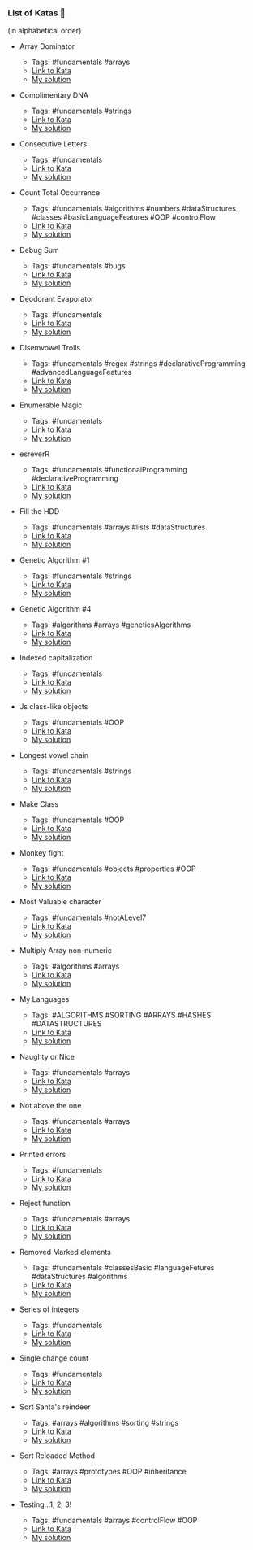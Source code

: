 ### List of Katas 🦄
(in alphabetical order)

- Array Dominator 
  - Tags: #fundamentals #arrays
  - [Link to Kata](https://www.codewars.com/kata/559e10e2e162b69f750000b4)
  - [My solution](https://github.com/KoolTheba/100_katas_workout/blob/main/katas_level7/array_dominator.js)

- Complimentary DNA
  - Tags: #fundamentals #strings
  - [Link to Kata](https://www.codewars.com/kata/554e4a2f232cdd87d9000038/)
  - [My solution](https://github.com/KoolTheba/100_katas_workout/blob/main/katas_level7/complimentary_DNA.js)

- Consecutive Letters
  - Tags: #fundamentals
  - [Link to Kata](https://www.codewars.com/kata/5ce6728c939bf80029988b57)
  - [My solution](https://github.com/KoolTheba/100_katas_workout/blob/main/katas_level7/consecutive_letters.js)

- Count Total Occurrence
  - Tags: #fundamentals #algorithms #numbers #dataStructures #classes #basicLanguageFeatures #OOP #controlFlow
  - [Link to Kata](https://www.codewars.com/kata/56311e4fdd811616810000ce)
  - [My solution](https://github.com/KoolTheba/100_katas_workout/blob/main/katas_level7/count_total_occurrence.js)

- Debug Sum
  - Tags: #fundamentals #bugs
  - [Link to Kata](https://www.codewars.com/kata/563d59dd8e47a5ed220000ba)
  - [My solution](https://github.com/KoolTheba/100_katas_workout/blob/main/katas_level7/debug_sum.js)

- Deodorant Evaporator
  - Tags: #fundamentals
  - [Link to Kata](https://www.codewars.com/kata/5506b230a11c0aeab3000c1f)
  - [My solution](https://github.com/KoolTheba/100_katas_workout/blob/main/katas_level7/deodorant_evaporator.js)

- Disemvowel Trolls
  - Tags: #fundamentals #regex #strings #declarativeProgramming #advancedLanguageFeatures
  - [Link to Kata](https://www.codewars.com/kata/52fba66badcd10859f00097e)
  - [My solution](https://github.com/KoolTheba/100_katas_workout/blob/main/katas_level7/disemvowel_trolls.js)

- Enumerable Magic
  - Tags: #fundamentals
  - [Link to Kata](https://www.codewars.com/kata/54599705cbae2aa60b0011a4/)
  - [My solution](https://github.com/KoolTheba/100_katas_workout/blob/main/katas_level7/enumerable_magic_5.js)

- esreverR
  - Tags: #fundamentals #functionalProgramming #declarativeProgramming
  - [Link to Kata](https://www.codewars.com/kata/5413759479ba273f8100003d)
  - [My solution](https://github.com/KoolTheba/100_katas_workout/blob/main/katas_level7/esreveR.js)

- Fill the HDD
  - Tags: #fundamentals #arrays #lists #dataStructures
  - [Link to Kata](https://www.codewars.com/kata/5d49c93d089c6e000ff8428c)
  - [My solution](https://github.com/KoolTheba/100_katas_workout/blob/main/katas_level7/fill_the_hdd.js)

- Genetic Algorithm #1
  - Tags: #fundamentals #strings
  - [Link to Kata](https://www.codewars.com/kata/567d609f1c16d7369c000008)
  - [My solution](https://github.com/KoolTheba/100_katas_workout/blob/main/katas_level7/gen_algorithm_s%231_generate.js)

- Genetic Algorithm #4
  - Tags: #algorithms #arrays #geneticsAlgorithms
  - [Link to Kata](https://www.codewars.com/kata/567b468357ed7411be00004a)
  - [My solution](https://github.com/KoolTheba/100_katas_workout/blob/main/katas_level7/gen_algorithm_s%234_popFitness.js)

- Indexed capitalization
  - Tags: #fundamentals
  - [Link to Kata](https://www.codewars.com/kata/59cfc09a86a6fdf6df0000f1)
  - [My solution](https://github.com/KoolTheba/100_katas_workout/blob/main/katas_level7/indexed_capitalization.js)

- Js class-like objects
  - Tags: #fundamentals #OOP
  - [Link to Kata](https://www.codewars.com/kata/513e1e47c600c93cef000001)
  - [My solution](https://github.com/KoolTheba/100_katas_workout/blob/main/katas_level7/js_class_like_objects.js)

- Longest vowel chain
  - Tags: #fundamentals #strings
  - [Link to Kata](https://www.codewars.com/kata/59c5f4e9d751df43cf000035)
  - [My solution](https://github.com/KoolTheba/100_katas_workout/blob/main/katas_level7/longest_vowel_chain.js)

- Make Class
  - Tags: #fundamentals #OOP
  - [Link to Kata](https://www.codewars.com/kata/5d774cfde98179002a7cb3c8)
  - [My solution](https://github.com/KoolTheba/100_katas_workout/blob/main/katas_level7/makeClass.js)

- Monkey fight
  - Tags: #fundamentals #objects #properties #OOP
  - [Link to Kata](https://www.codewars.com/kata/570ef4d6127ad17515000b87)
  - [My solution](https://github.com/KoolTheba/100_katas_workout/blob/main/katas_level7/monkey_fight.js)

- Most Valuable character
  - Tags: #fundamentals #notALevel7
  - [Link to Kata](https://www.codewars.com/kata/5dd5128f16eced000e4c42ba)
  - [My solution](https://github.com/KoolTheba/100_katas_workout/blob/main/katas_level7/most_valuable_char.js)

- Multiply Array non-numeric
  - Tags: #algorithms #arrays
  - [Link to Kata](https://www.codewars.com/kata/55ed875819ae85ca8b00005c)
  - [My solution](https://github.com/KoolTheba/100_katas_workout/blob/main/katas_level7/multiply_array_non_numeric.js)

- My Languages
  - Tags: #ALGORITHMS #SORTING #ARRAYS #HASHES #DATASTRUCTURES
  - [Link to Kata](https://www.codewars.com/kata/5b16490986b6d336c900007d)
  - [My solution](https://github.com/KoolTheba/100_katas_workout/blob/main/katas_level7/my_languages.js)

- Naughty or Nice
  - Tags: #fundamentals #arrays
  - [Link to Kata](https://www.codewars.com/kata/52a6b34e43c2484ac10000cd)
  - [My solution](https://github.com/KoolTheba/100_katas_workout/blob/main/katas_level7/naughty_or_nice.js)

- Not above the one
  - Tags: #fundamentals #arrays
  - [Link to Kata](https://www.codewars.com/kata/5b5097324a317afc740000fe)
  - [My solution](https://github.com/KoolTheba/100_katas_workout/blob/main/katas_level7/not_above_the_one.js)

- Printed errors
  - Tags: #fundamentals
  - [Link to Kata](https://www.codewars.com/kata/56541980fa08ab47a0000040)
  - [My solution](https://github.com/KoolTheba/100_katas_workout/blob/main/katas_level7/printed_errors.js)

- Reject function
  - Tags: #fundamentals #arrays
  - [Link to Kata](https://www.codewars.com/kata/52988f3f7edba9839c00037d)
  - [My solution](https://github.com/KoolTheba/100_katas_workout/blob/main/katas_level7/reject_function.js)

- Removed Marked elements
  - Tags: #fundamentals #classesBasic #languageFetures #dataStructures #algorithms
  - [Link to Kata](https://www.codewars.com/kata/563089b9b7be03472d00002b)
  - [My solution](https://github.com/KoolTheba/100_katas_workout/blob/main/katas_level7/removed_marked_elems.js)

- Series of integers
  - Tags: #fundamentals
  - [Link to Kata](https://www.codewars.com/kata/5841f680c5c9b092950001ae)
  - [My solution](https://github.com/KoolTheba/100_katas_workout/blob/main/katas_level7/series_of_integers.js)

- Single change count
  - Tags: #fundamentals
  - [Link to Kata](https://www.codewars.com/kata/5bbb8887484fcd36fb0020ca)
  - [My solution](https://github.com/KoolTheba/100_katas_workout/blob/main/katas_level7/sing_change_count.js)

- Sort Santa's reindeer
  - Tags: #arrays #algorithms #sorting #strings
  - [Link to Kata](https://www.codewars.com/kata/52ab60b122e82a6375000bad)
  - [My solution](https://github.com/KoolTheba/100_katas_workout/blob/main/katas_level7/sort_santas_reindeer.js)

- Sort Reloaded Method
  - Tags: #arrays #prototypes #OOP #inheritance
  - [Link to Kata](https://www.codewars.com/kata/5610a8eeb9a84d624b000005)
  - [My solution](https://github.com/KoolTheba/100_katas_workout/blob/main/katas_level7/sortReloadedMethod.js)

- Testing...1, 2, 3!
  - Tags: #fundamentals #arrays #controlFlow #OOP
  - [Link to Kata](https://www.codewars.com/kata/54bf85e3d5b56c7a05000cf9)
  - [My solution](https://github.com/KoolTheba/100_katas_workout/blob/main/katas_level7/testing_123.js)